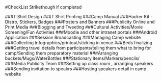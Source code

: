 #CheckList
Strikethough if completed

###T Shirt Design 
###T Shirt Printing
###Camp Manual
###Hacker Kit -Distro, Stickers, Badges
###Posters and Banners
###Publicity Online and Print Media
###Blogging and Tweeting 
###Cultural Activities/Movie Screening/Fun Activities
###Moodle and other intranet portals
###Android Application
###Session Broadcasting
###Managing Camp website
###Collecting Infographics/printout/sticking in venue
###Beds finalizing
###Getting travel details from participants/telling them what to bring for camp/Sending them preparatory material
###Arranging buckets/Mugs/WaterBottles
###Stationary items/Markers/pencils/
###Media Publicity Team
###Setting up class room , arranging speakers
###Sending invitation to speakrs
###Hosting speakers detail in camp website
